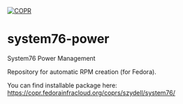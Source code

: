 [![COPR](https://copr.fedorainfracloud.org/coprs/szydell/system76/package/system76-power/status_image/last_build.png)](https://copr.fedorainfracloud.org/coprs/szydell/system76/package/system76-power/)
# system76-power
System76 Power Management

Repository for automatic RPM creation (for Fedora).

You can find installable package here: https://copr.fedorainfracloud.org/coprs/szydell/system76/



